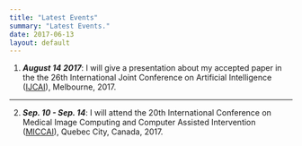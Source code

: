 ```yaml
---
title: "Latest Events"
summary: "Latest Events."
date: 2017-06-13
layout: default
---
```



1. **_August 14 2017_**: I will give a presentation about my accepted paper in the the 26th International Joint Conference on Artificial Intelligence ([IJCAI](https://ijcai-17.org/)), Melbourne, 2017.
  
---
  
2. **_Sep. 10 - Sep. 14_**: I will attend the 20th International Conference on Medical Image Computing and Computer Assisted Intervention ([MICCAI](http://www.miccai2017.org/)), Quebec City, Canada, 2017.
